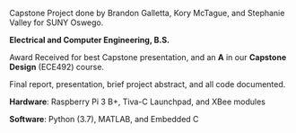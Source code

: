 Capstone Project done by Brandon Galletta, Kory McTague, and Stephanie Valley for SUNY Oswego.

**Electrical and Computer Engineering, B.S.**

Award Received for best Capstone presentation, and an **A** in our **Capstone Design** (ECE492) course.

Final report, presentation, brief project abstract, and all code documented.


__Hardware__: Raspberry Pi 3 B+, Tiva-C Launchpad, and XBee modules

__Software__: Python (3.7), MATLAB, and Embedded C

